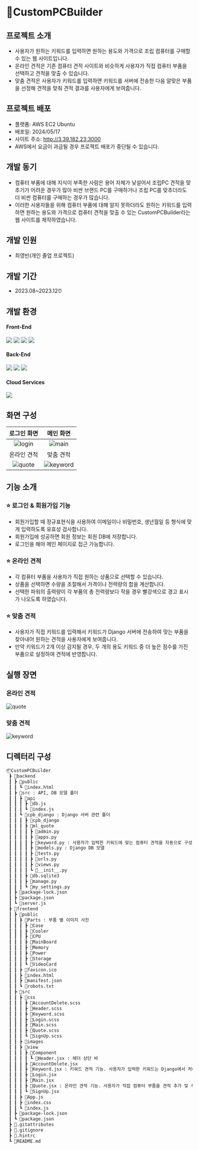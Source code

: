 <div>
<h1>🔌CustomPCBuilder</h1>
</div>

## 프로젝트 소개
* 사용자가 원하는 키워드를 입력하면 원하는 용도와 가격으로 조립 컴퓨터를 구매할 수 있는 웹 사이트입니다.
* 온라인 견적은 기존 컴퓨터 견적 사이트와 비슷하게 사용자가 직접 컴퓨터 부품을 선택하고 견적을 맞출 수 있습니다.
* 맞춤 견적은 사용자가 키워드를 입력하면 키워드를 서버에 전송한 다음 알맞은 부품을 선정해 견적을 맞춰 견적 결과를 사용자에게 보여줍니다.

## 프로젝트 배포
* 플랫폼: AWS EC2 Ubuntu
* 배포일: 2024/05/17
* 사이트 주소: http://3.39.182.23:3000
* AWS에서 요금이 과금될 경우 프로젝트 배포가 중단될 수 있습니다.

## 개발 동기
* 컴퓨터 부품에 대해 지식이 부족한 사람은 용어 자체가 낯설어서 조립PC 견적을 맞추기가 어려운 경우가 많아 비싼 브랜드 PC를 구매하거나 조립 PC를 맞추더라도 더 비싼 컴퓨터를 구매하는 경우가 많습니다.
* 이러한 사용자들을 위해 컴퓨터 부품에 대해 알지 못하더라도 원하는 키워드를 입력하면 원하는 용도와 가격으로 컴퓨터 견적을 맞출 수 있는 CustomPCBuilder라는 웹 사이트를 제작하였습니다.

## 개발 인원
* 최영빈(개인 졸업 프로젝트)

## 개발 기간
* 2023.08~2023.12⏰

## 개발 환경
#### Front-End

<img src="https://img.shields.io/badge/html5-E34F26?style=for-the-badge&logo=html5&logoColor=white"> <img src="https://img.shields.io/badge/css-1572B6?style=for-the-badge&logo=css3&logoColor=white"> <img src="https://img.shields.io/badge/javascript-F7DF1E?style=for-the-badge&logo=javascript&logoColor=black"> <img src="https://img.shields.io/badge/react-61DAFB?style=for-the-badge&logo=react&logoColor=black"> 
#### Back-End

<img src="https://img.shields.io/badge/node.js-339933?style=for-the-badge&logo=Node.js&logoColor=white"> <img src="https://img.shields.io/badge/django-092E20?style=for-the-badge&logo=django&logoColor=white"> <img src="https://img.shields.io/badge/mysql-4479A1?style=for-the-badge&logo=mysql&logoColor=white">
#### Cloud Services

<img src="https://img.shields.io/badge/amazonaws-232F3E?style=for-the-badge&logo=amazonaws&logoColor=white">

## 화면 구성
| 로그인 화면 | 메인 화면 |
| :----------------------: | :----------------------: |
| ![login](https://github.com/bin778/CustomPCBuilder/assets/31675860/9ee0151d-55d5-415a-9139-8315595af384) | ![main](https://github.com/bin778/CustomPCBuilder/assets/31675860/f3dbd853-5059-4e34-9319-e86538a58ff5) |
| 온라인 견적 | 맞춤 견적 |
| ![quote](https://github.com/bin778/CustomPCBuilder/assets/31675860/367b94ba-3fd3-4598-9586-ccae90fc4628) | ![keyword](https://github.com/bin778/CustomPCBuilder/assets/31675860/dd0b4c0f-8139-4792-9078-8de95b4c77c4) |

## 기능 소개
### ⭐ 로그인 & 회원가입 기능
* 회원가입할 때 정규표현식을 사용하여 이메일이나 비밀번호, 생년월일 등 형식에 맞게 입력하도록 유효성 검사합니다.
* 회원가입에 성공하면 회원 정보는 회원 DB에 저장합니다.
* 로그인을 해야 메인 페이지로 접근 가능합니다.

### ⭐ 온라인 견적
* 각 컴퓨터 부품을 사용자가 직접 원하는 상품으로 선택할 수 있습니다.
* 상품을 선택하면 수량을 조절해서 가격이나 전력량의 합을 계산합니다.
* 선택한 파워의 출력량이 각 부품의 총 전력량보다 작을 경우 빨강색으로 경고 표시가 나오도록 하였습니다.

### ⭐ 맞춤 견적
* 사용자가 직접 키워드를 입력해서 키워드가 Django 서버에 전송하여 맞는 부품을 찾아내어 원하는 견적을 사용자에게 보여줍니다.
* 만약 키워드가 2개 이상 감지될 경우, 두 개의 용도 키워드 중 더 높은 점수를 가진 부품으로 설정하여 견적에 반영합니다.

## 실행 장면
### 온라인 견적
![quote](https://github.com/bin778/CustomPCBuilder/assets/31675860/8729b665-4dac-4e86-bc27-c2b70787eda3)
### 맞춤 견적
![keyword](https://github.com/bin778/CustomPCBuilder/assets/31675860/cc0a4bc3-2d16-4890-a17c-cf9cab6ced0d)

## 디렉터리 구성
```bash
📦CustomPCBuilder
 ┣ 📂backend
 ┃ ┣ 📂public
 ┃ ┃ ┗ 📜index.html
 ┃ ┣ 📂src : API, DB 모델 폴더
 ┃ ┃ ┣ 📂api
 ┃ ┃ ┃ ┣ 📜db.js
 ┃ ┃ ┃ ┗ 📜index.js
 ┃ ┃ ┗ 📂cpb_django : Django 서버 관련 폴더
 ┃ ┃ ┃ ┣ 📂cpb_django
 ┃ ┃ ┃ ┣ 📂ml_quote
 ┃ ┃ ┃ ┃ ┣ 📜admin.py
 ┃ ┃ ┃ ┃ ┣ 📜apps.py
 ┃ ┃ ┃ ┃ ┣ 📜keyword.py : 사용자가 입력한 키워드에 맞는 컴퓨터 견적을 자동으로 구성
 ┃ ┃ ┃ ┃ ┣ 📜models.py : Django DB 모델
 ┃ ┃ ┃ ┃ ┣ 📜tests.py
 ┃ ┃ ┃ ┃ ┣ 📜urls.py
 ┃ ┃ ┃ ┃ ┣ 📜views.py
 ┃ ┃ ┃ ┃ ┗ 📜__init__.py
 ┃ ┃ ┃ ┣ 📜db.sqlite3
 ┃ ┃ ┃ ┣ 📜manage.py
 ┃ ┃ ┃ ┗ 📜my_settings.py
 ┃ ┣ 📜package-lock.json
 ┃ ┣ 📜package.json
 ┃ ┗ 📜server.js
 ┣ 📂frontend
 ┃ ┣ 📂public
 ┃ ┃ ┣ 📂Parts : 부품 별 이미지 사진
 ┃ ┃ ┃ ┣ 📂Case
 ┃ ┃ ┃ ┣ 📂Cooler
 ┃ ┃ ┃ ┣ 📂CPU
 ┃ ┃ ┃ ┣ 📂MainBoard
 ┃ ┃ ┃ ┣ 📂Memory
 ┃ ┃ ┃ ┣ 📂Power
 ┃ ┃ ┃ ┣ 📂Storage
 ┃ ┃ ┃ ┗ 📂VideoCard
 ┃ ┃ ┣ 📜favicon.ico
 ┃ ┃ ┣ 📜index.html
 ┃ ┃ ┣ 📜manifest.json
 ┃ ┃ ┗ 📜robots.txt
 ┃ ┣ 📂src
 ┃ ┃ ┣ 📂css
 ┃ ┃ ┃ ┣ 📜AccountDelete.scss
 ┃ ┃ ┃ ┣ 📜Header.scss
 ┃ ┃ ┃ ┣ 📜Keyword.scss
 ┃ ┃ ┃ ┣ 📜Login.scss
 ┃ ┃ ┃ ┣ 📜Main.scss
 ┃ ┃ ┃ ┣ 📜Quote.scss
 ┃ ┃ ┃ ┗ 📜SignUp.scss
 ┃ ┃ ┣ 📂images
 ┃ ┃ ┣ 📂view
 ┃ ┃ ┃ ┣ 📂Component
 ┃ ┃ ┃ ┃ ┗ 📜Header.jsx : 헤더 상단 바
 ┃ ┃ ┃ ┣ 📜AccountDelete.jsx
 ┃ ┃ ┃ ┣ 📜Keyword.jsx : 키워드 견적 기능. 사용자가 입력한 키워드는 Django에서 처리
 ┃ ┃ ┃ ┣ 📜Login.jsx
 ┃ ┃ ┃ ┣ 📜Main.jsx
 ┃ ┃ ┃ ┣ 📜Quote.jsx : 온라인 견적 기능. 사용자가 직접 컴퓨터 부품을 견적 추가 및 삭제
 ┃ ┃ ┃ ┗ 📜SignUp.jsx
 ┃ ┃ ┣ 📜App.js
 ┃ ┃ ┣ 📜index.css
 ┃ ┃ ┗ 📜index.js
 ┃ ┣ 📜package-lock.json
 ┃ ┗ 📜package.json
 ┣ 📜.gitattributes
 ┣ 📜.gitignore
 ┣ 📜.hintrc
 ┗ 📜README.md
```
